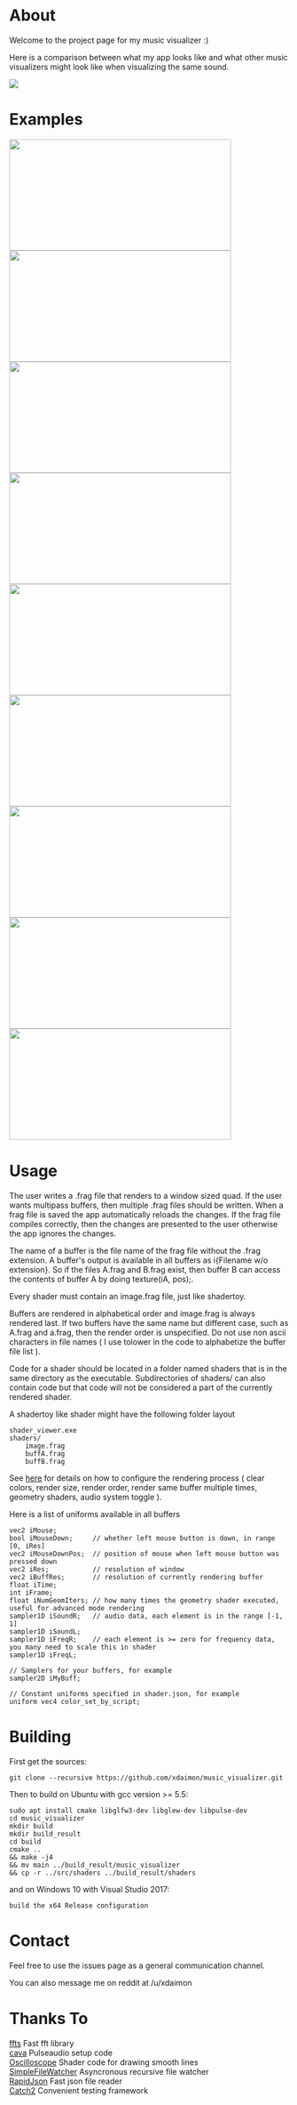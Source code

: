 # About
Welcome to the project page for my music visualizer :)

Here is a comparison between what my app looks like and what other music
visualizers might look like when visualizing the same sound.

![](/docs/anim.gif)

# Examples

<img width="400" height="200" src="example0.PNG"> <img width="400" height="200" src="example3.png"> <img width="400" height="200" src="example6.PNG">
<img width="400" height="200" src="example1.png"> <img width="400" height="200" src="example4.png"> <img width="400" height="200" src="example7.PNG">
<img width="400" height="200" src="example2.png"> <img width="400" height="200" src="example5.png"> <img width="400" height="200" src="example8.PNG">

# Usage

The user writes a .frag file that renders to a window sized quad. If the user wants multipass buffers, then multiple .frag files should be written. When a frag file is saved the app automatically reloads the changes. If the frag file compiles correctly, then the changes are presented to the user otherwise the app ignores the changes.

The name of a buffer is the file name of the frag file without the .frag extension. A buffer's output is available in all buffers as i{Filename w/o extension}. So if the files A.frag and B.frag exist, then buffer B can access the contents of buffer A by doing texture(iA, pos);.

Every shader must contain an image.frag file, just like shadertoy.

Buffers are rendered in alphabetical order and image.frag is always rendered last. If two buffers have the same name but different case, such as A.frag and a.frag, then the render order is unspecified. Do not use non ascii characters in file names ( I use tolower in the code to alphabetize the buffer file list ).

Code for a shader should be located in a folder named shaders that is in the same directory as the executable. Subdirectories of shaders/ can also contain code but that code will not be considered a part of the currently rendered shader.

A shadertoy like shader might have the following folder layout

	shader_viewer.exe
	shaders/
		image.frag
		buffA.frag
		buffB.frag

See [here](/docs/advanced.md) for details on how to configure the rendering process ( clear colors, render size, render order, render same buffer multiple times, geometry shaders, audio system toggle ).

Here is a list of uniforms available in all buffers
```
vec2 iMouse;
bool iMouseDown;     // whether left mouse button is down, in range [0, iRes]
vec2 iMouseDownPos;  // position of mouse when left mouse button was pressed down
vec2 iRes;           // resolution of window
vec2 iBuffRes;       // resolution of currently rendering buffer
float iTime;
int iFrame;
float iNumGeomIters; // how many times the geometry shader executed, useful for advanced mode rendering
sampler1D iSoundR;   // audio data, each element is in the range [-1, 1]
sampler1D iSoundL;
sampler1D iFreqR;    // each element is >= zero for frequency data, you many need to scale this in shader
sampler1D iFreqL;

// Samplers for your buffers, for example
sampler2D iMyBuff;

// Constant uniforms specified in shader.json, for example
uniform vec4 color_set_by_script;
```
# Building

First get the sources:
```
git clone --recursive https://github.com/xdaimon/music_visualizer.git
```
Then to build on Ubuntu with gcc version >= 5.5:
```
sudo apt install cmake libglfw3-dev libglew-dev libpulse-dev
cd music_visualizer
mkdir build
mkdir build_result
cd build
cmake ..
&& make -j4
&& mv main ../build_result/music_visualizer
&& cp -r ../src/shaders ../build_result/shaders
```
and on Windows 10 with Visual Studio 2017:
```
build the x64 Release configuration
```

# Contact

Feel free to use the issues page as a general communication channel.

You can also message me on reddit at /u/xdaimon

# Thanks To

<a href="https://github.com/linkotec/ffts">ffts</a>
	Fast fft library<br>
<a href="https://github.com/karlstav/cava">cava</a>
	Pulseaudio setup code<br>
<a href="https://github.com/kritzikratzi/Oscilloscope">Oscilloscope</a>
	Shader code for drawing smooth lines<br>
<a href="https://github.com/shadowndacorner/SimpleFileWatcher">SimpleFileWatcher</a>
	Asyncronous recursive file watcher<br>
<a href="https://github.com/rapidjson/rapidjson">RapidJson</a>
	Fast json file reader<br>
<a href="https://github.com/catchorg/Catch2">Catch2</a>
	Convenient testing framework<br>
